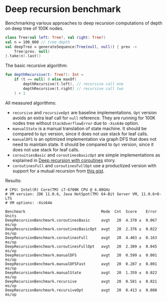 # Deep recursion benchmark

Benchmarking various approaches to deep recursion computations of depth on deep tree of 100K nodes.

```kotlin
class Tree(val left: Tree?, val right: Tree?)
val n = 100_000 // tree depth
val deepTree = generateSequence(Tree(null, null)) { prev ->
    Tree(prev, null)
}.take(n).last()
```

The basic recursive algorithm:

```kotlin
fun depthRecursive(t: Tree?): Int =
    if (t == null) 0 else maxOf(
        depthRecursive(t.left), // recursive call one
        depthRecursive(t.right) // recursive call two
    ) + 1
```

All measured algorithms:

* `recursive` and `recursiveOpt` are baseline implementations. 
  `Opt` version avoids an extra leaf call for `null` reference.
  They are running for 100K nodes tree without `StackOverflowError` due to `-Xss64m` option.
* `manualState` is a manual translation of state machine.
  It should be compared to `Opt` version, since it does not use stack for leaf calls.
* `manualDFS` is an optimized implementation via graph DFS that does not need to maintain state.
  It should be compared to `Opt` version, since it does not use stack for leaf calls.
* `corouitiesBasic` and `coroutinesBasicOpt` are simple implementations
  as explained in [Deep recursion with coroutines](https://medium.com/@elizarov/deep-recursion-with-coroutines-7c53e15993e3)
  story.
* `coroutinesFull` and `coroutinesFullOpt` use a productized version with support for a mutual recursion
  from [this gist](https://gist.github.com/elizarov/861dda8c3e8c5ee36eaa6db4ad996568).

Results:

```text
# CPU: Intel(R) Core(TM) i7-6700K CPU @ 4.00GHz
# VM version: JDK 11.0.6, Java HotSpot(TM) 64-Bit Server VM, 11.0.6+8-LTS
# VM options: -Xss64m

Benchmark                                  Mode  Cnt  Score    Error  Units
DeepRecursionBenchmark.coroutinesBasic     avgt   20  4.370 ±  0.067  ms/op
DeepRecursionBenchmark.coroutinesBasicOpt  avgt   20  2.376 ±  0.022  ms/op
DeepRecursionBenchmark.coroutinesFull      avgt   20  4.403 ±  0.163  ms/op
DeepRecursionBenchmark.coroutinesFullOpt   avgt   20  2.309 ±  0.045  ms/op
DeepRecursionBenchmark.manualDFS           avgt   20  0.599 ±  0.001  ms/op
DeepRecursionBenchmark.manualDFSFast       avgt   20  0.287 ±  0.001  ms/op
DeepRecursionBenchmark.manualState         avgt   20  1.359 ±  0.022  ms/op
DeepRecursionBenchmark.recursive           avgt   20  0.581 ±  0.021  ms/op
DeepRecursionBenchmark.recursiveOpt        avgt   20  0.413 ±  0.008  ms/op
```